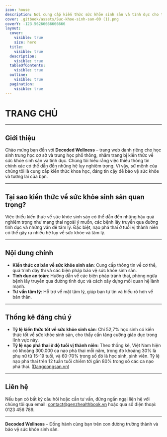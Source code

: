```yaml
---
icon: house
description: Nơi cung cấp kiến thức sức khỏe sinh sản và tình dục cho thế hệ trẻ
cover: .gitbook/assets/Suc-khoe-sinh-san-00 (1).png
coverY: -123.56266666666666
layout:
  cover:
    visible: true
    size: hero
  title:
    visible: true
  description:
    visible: true
  tableOfContents:
    visible: true
  outline:
    visible: true
  pagination:
    visible: true
---
```


# TRANG CHỦ

***

## Giới thiệu

Chào mừng bạn đến với **Decoded Wellness** – trang web dành riêng cho học sinh trung học cơ sở và trung học phổ thông, nhằm trang bị kiến thức về sức khỏe sinh sản và tình dục. Chúng tôi hiểu rằng việc thiếu thông tin chính xác có thể dẫn đến những hệ lụy nghiêm trọng. Vì vậy, sứ mệnh của chúng tôi là cung cấp kiến thức khoa học, đáng tin cậy để bảo vệ sức khỏe và tương lai của bạn.

***

## Tại sao kiến thức về sức khỏe sinh sản quan trọng?

Việc thiếu kiến thức về sức khỏe sinh sản có thể dẫn đến những hậu quả nghiêm trọng như mang thai ngoài ý muốn, các bệnh lây truyền qua đường tình dục và những vấn đề tâm lý. Đặc biệt, nạo phá thai ở tuổi vị thành niên có thể gây ra nhiều hệ lụy về sức khỏe và tâm lý.&#x20;

***

## Nội dung chính

* **Kiến thức cơ bản về sức khỏe sinh sản**: Cung cấp thông tin về cơ thể, quá trình dậy thì và các biện pháp bảo vệ sức khỏe sinh sản.
* **Tình dục an toàn**: Hướng dẫn về các biện pháp tránh thai, phòng ngừa bệnh lây truyền qua đường tình dục và cách xây dựng mối quan hệ lành mạnh.
* **Tư vấn tâm lý**: Hỗ trợ về mặt tâm lý, giúp bạn tự tin và hiểu rõ hơn về bản thân.

***

## Thống kê đáng chú ý

* **Tỷ lệ kiến thức tốt về sức khỏe sinh sản**: Chỉ 52,7% học sinh có kiến thức tốt về sức khỏe sinh sản, cho thấy cần tăng cường giáo dục trong lĩnh vực này.
* **Tỷ lệ nạo phá thai ở độ tuổi vị thành niên:** Theo thống kê, Việt Nam hiện có khoảng 300.000 ca nạo phá thai mỗi năm, trong đó khoảng 30% là phụ nữ từ 15-19 tuổi, và 60-70% trong số đó là học sinh, sinh viên. Tỷ lệ nạo phá thai trên 12 tuần tuổi chiếm tới gần 80% trong số các ca nạo phá thai. ([Dangcongsan.vn](https://dangcongsan.vn/xa-hoi/nhieu-he-luy-tu-viec-nao-pha-thai-o-tre-vi-thanh-nien-632566.html?utm_source=chatgpt.com))

***

## Liên hệ

Nếu bạn có bất kỳ câu hỏi hoặc cần tư vấn, đừng ngần ngại liên hệ với chúng tôi qua email: [contact@genzhealthbook.vn](mailto:contact@genzhealthbook.vn) hoặc qua số điện thoại: 0123 456 789.

***

**Decoded Wellness** – Đồng hành cùng bạn trên con đường trưởng thành và bảo vệ sức khỏe sinh sản.
